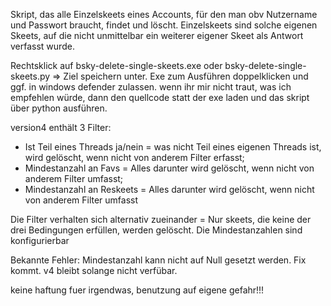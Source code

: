 Skript, das alle Einzelskeets eines Accounts, für den man obv Nutzername und Passwort braucht, findet und löscht. Einzelskeets sind solche eigenen Skeets, auf die nicht unmittelbar ein weiterer eigener Skeet als Antwort verfasst wurde. 

Rechtsklick auf bsky-delete-single-skeets.exe oder bsky-delete-single-skeets.py => Ziel speichern unter. Exe zum Ausführen doppelklicken und ggf. in windows defender zulassen. wenn ihr mir nicht traut, was ich empfehlen würde, dann den quellcode statt der exe laden und das skript über python ausführen. 


version4 enthält 3 Filter:
- Ist Teil eines Threads ja/nein = was nicht Teil eines eigenen Threads ist, wird gelöscht, wenn nicht von anderem Filter erfasst;
- Mindestanzahl an Favs = Alles darunter wird gelöscht, wenn nicht von anderem Filter umfasst;
- Mindestanzahl an Reskeets = Alles darunter wird gelöscht, wenn nicht von anderem Filter umfasst

Die Filter verhalten sich alternativ zueinander = Nur skeets, die keine der drei Bedingungen erfüllen, werden gelöscht. Die Mindestanzahlen sind konfigurierbar

Bekannte Fehler: Mindestanzahl kann nicht auf Null gesetzt werden. Fix kommt. v4 bleibt solange nicht verfübar.


keine haftung fuer irgendwas, benutzung auf eigene gefahr!!!
